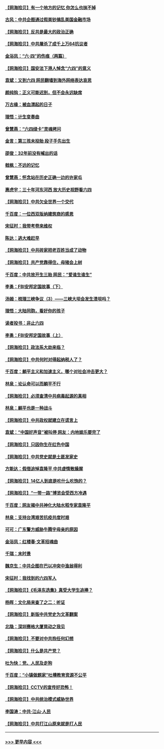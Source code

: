 #### [【网海拾贝】有一个地方的记忆 你怎么也抹不掉](../pages/nsc993/n13009802.md?t=06101353) 
#### [古风：中共企图通过假美钞搞乱美国金融市场](../pages/nsc993/n13009626.md?t=06101353) 
#### [【网海拾贝】反共是最大的政治正确](../pages/nsc993/n13007051.md?t=06101353) 
#### [【网海拾贝】中共屠杀了成千上万64抗议者](../pages/nsc993/n13002713.md?t=06101353) 
#### [金浴凤：“六·四”的伤痕（两篇）](../pages/nsc993/n13001719.md?t=06101353) 
#### [【网海拾贝】国安法下港人悼念“六四”的意义](../pages/nsc993/n13001039.md?t=06101353) 
#### [袁斌：又到六四 网民翻墙到海外网络表达哀思](../pages/nsc993/n13000995.md?t=06101353) 
#### [颜纯钩：正义可能迟到，但不会永远缺席](../pages/nsc993/n13000920.md?t=06101353) 
#### [万古缘：被血漂起的日子](../pages/nsc993/n13000914.md?t=06101353) 
#### [理悟：计生变奏曲](../pages/nsc993/n13000414.md?t=06101353) 
#### [曾慧燕：“六四绿卡”灵魂拷问](../pages/nsc993/n13000277.md?t=06101353) 
#### [金言：第三孩未投胎 段子手先出生](../pages/nsc993/n13000215.md?t=06101353) 
#### [邵俊：32年前没有喊出的话](../pages/nsc993/n13000181.md?t=06101353) 
#### [戟枫：不远的记忆](../pages/nsc993/n13000121.md?t=06101353) 
#### [曾慧燕：怀念站在历史正确一边的许家屯](../pages/nsc993/n13000073.md?t=06101353) 
#### [惠虎宇：三十年河东河西 放大历史视野看六四](../pages/nsc993/n13000018.md?t=06101353) 
#### [【网海拾贝】中共欠全世界一个交代](../pages/nsc993/n12998706.md?t=06101353) 
#### [千百度：一位西双版纳建筑商的感恩](../pages/nsc993/n12998487.md?t=06101353) 
#### [宋征时：我带考卷来维权](../pages/nsc993/n12994088.md?t=06101353) 
#### [陈达：逃大难赶早](../pages/nsc993/n12993569.md?t=06101353) 
#### [【网海拾贝】中共砖家把老百姓当成了动物](../pages/nsc993/n12993483.md?t=06101353) 
#### [【网海拾贝】共产党靠得住，母猪会上树](../pages/nsc993/n12990730.md?t=06101353) 
#### [千百度：中共放开生三胎 网民：“爱谁生谁生”](../pages/nsc993/n12990644.md?t=06101353) 
#### [李勇：FBI安邦定国故事（下）](../pages/nsc993/n12987854.md?t=06101353) 
#### [汤姆：梳理三峡争议（3）——三峡大坝会发生溃坝吗？](../pages/nsc993/n12989806.md?t=06101353) 
#### [理悟：大陆同胞，看好你的孩子](../pages/nsc993/n12989778.md?t=06101353) 
#### [读者投书：非止六四](../pages/nsc993/n12989673.md?t=06101353) 
#### [李勇：FBI安邦定国故事（上）](../pages/nsc993/n12987749.md?t=06101353) 
#### [【网海拾贝】政法系大劫来临？](../pages/nsc993/n12987596.md?t=06101353) 
#### [【网海拾贝】中共何时对得起纳税人了？](../pages/nsc993/n12985578.md?t=06101353) 
#### [千百度：躺平主义和加速主义，哪个对社会冲击更大？](../pages/nsc993/n12985512.md?t=06101353) 
#### [林泉：论认命可以而躺平不行](../pages/nsc993/n12985505.md?t=06101353) 
#### [【网海拾贝】必须查清中共病毒起源的真相](../pages/nsc993/n12984276.md?t=06101353) 
#### [林泉：躺平也是一种战斗](../pages/nsc993/n12984194.md?t=06101353) 
#### [【网海拾贝】中共政权就建立在谎言上](../pages/nsc993/n12981880.md?t=06101353) 
#### [袁斌：“中国好声音”被叫停 网友：内地娱乐要完了](../pages/nsc993/n12981826.md?t=06101353) 
#### [【网海拾贝】只因你生在红色中国](../pages/nsc993/n12979096.md?t=06101353) 
#### [【网海拾贝】中共党史就是土匪发家史](../pages/nsc993/n12976478.md?t=06101353) 
#### [方能达：假借追悼袁隆平 中共虚情散臊腥](../pages/nsc993/n12976396.md?t=06101353) 
#### [【网海拾贝】14亿人到底是吃什么吃饱的？](../pages/nsc993/n12974125.md?t=06101353) 
#### [【网海拾贝】“一带一路”博览会受西方冷遇](../pages/nsc993/n12971787.md?t=06101353) 
#### [千百度：网友揭中共神化大陆水稻专家袁隆平](../pages/nsc993/n12971733.md?t=06101353) 
#### [林泉：支持台湾艰苦抗疫共度时艰](../pages/nsc993/n12971350.md?t=06101353) 
#### [可可：广东警方威胁牛腾宇母亲的原因](../pages/nsc993/n12971100.md?t=06101353) 
#### [金浴凤：红楼春·文革招魂曲](../pages/nsc993/n12970354.md?t=06101353) 
#### [千瑞：末时景](../pages/nsc993/n12970337.md?t=06101353) 
#### [魏京生：中共企图在巴以冲突中渔翁得利](../pages/nsc993/n12970286.md?t=06101353) 
#### [宋征时：我找到的六四军人](../pages/nsc993/n12970213.md?t=06101353) 
#### [【网海拾贝】《毛泽东选集》真受大学生追捧？](../pages/nsc993/n12968779.md?t=06101353) 
#### [杨晖：文化局来查了之二：听证](../pages/nsc993/n12966528.md?t=06101353) 
#### [【网海拾贝】新版中共党史为文革翻案](../pages/nsc993/n12967526.md?t=06101353) 
#### [北隐：深圳赛格大厦晃动之我见](../pages/nsc993/n12967393.md?t=06101353) 
#### [【网海拾贝】不要对中共抱任何幻想](../pages/nsc993/n12965222.md?t=06101353) 
#### [【网海拾贝】什么是共产党？](../pages/nsc993/n12962781.md?t=06101353) 
#### [吐为快：党、人民及走狗](../pages/nsc993/n12962747.md?t=06101353) 
#### [千百度：“小镇做题家”吐槽教育资源不公平](../pages/nsc993/n12962705.md?t=06101353) 
#### [【网海拾贝】CCTV的宣传好恐怖！](../pages/nsc993/n12959984.md?t=06101353) 
#### [【网海拾贝】中共统治模式威胁世界](../pages/nsc993/n12957622.md?t=06101353) 
#### [李国涛：中共‧江山‧人民](../pages/nsc993/n12957502.md?t=06101353) 
#### [【网海拾贝】中共打江山原来就是打人民](../pages/nsc993/n12954345.md?t=06101353) 

----
#### [ >>> 更早内容 <<< ](../indexes/nsc993-earlier.md)
